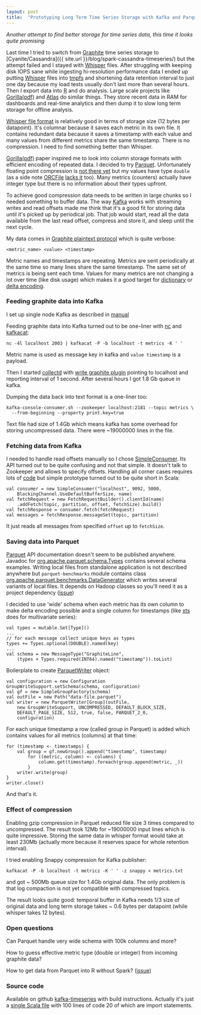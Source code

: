 ```yaml
---
layout: post
title:  "Prototyping Long Term Time Series Storage with Kafka and Parquet"
---
```


_Another attempt to find better storage for time series data, this time it looks quite promising_

Last time I tried to switch from [Graphite](http://graphite.readthedocs.org/en/latest/) time series storage to [Cyanite/Cassandra]({{ site.url }}/blog/spark-cassandra-timeseries/) but the attempt failed and I stayed with [Whisper](http://graphite.readthedocs.org/en/latest/whisper.html) files. After struggling with keeping disk IOPS sane while ingesting hi-resolution performance data I ended up putting [Whisper](http://graphite.readthedocs.org/en/latest/whisper.html) files into [tmpfs](https://en.wikipedia.org/wiki/Tmpfs) and shortening data retention interval to just one day because my load tests usually don't last more than several hours. Then I export data into [R](http://r-project.org/) and do analysis. Large scale projects like [Gorilla(pdf)](http://www.vldb.org/pvldb/vol8/p1816-teller.pdf) and [Atlas](http://techblog.netflix.com/2014/12/introducing-atlas-netflixs-primary.html) do similar things. They store recent data in RAM for dashboards and real-time analytics and then dump it to slow long term storage for offline analysis.

[Whisper file format](http://graphite.readthedocs.org/en/latest/whisper.html#database-format) is relatively good in terms of storage size (12 bytes per datapoint). It's columnar because it saves each metric in its own file. It contains redundant data because it saves a timestamp with each value and many values from different metrics share the same timestamp. There is no compression. I need to find something better than Whisper.

 [Gorilla(pdf)](http://www.vldb.org/pvldb/vol8/p1816-teller.pdf) paper inspired me to look into column storage formats with efficient encoding of repeated data. I decided to try [Parquet](https://parquet.apache.org/). Unfortunately floating point compression is [not there yet](https://github.com/Parquet/parquet-mr/issues/306) but my values have type `double` (as a side note [ORCFile](http://orc.apache.org/) [lacks it](https://issues.apache.org/jira/browse/ORC-15) too). Many metrics (counters) actually have integer type but there is no information about their types upfront.

To achieve good compression data needs to be written in large chunks so I needed something to buffer data. The way [Kafka](http://kafka.apache.org/) works with streaming writes and read offsets made me think that it's a good fit for storing data until it's picked up by periodical job. That job would start, read all the data available from the last read offset, compress and store it, and sleep until the next cycle.

My data comes in [Graphite plaintext protocol](http://graphite.readthedocs.org/en/latest/feeding-carbon.html#the-plaintext-protocol) which is quite verbose:

    <metric_name> <value> <timestamp>

Metric names and timestamps are repeating. Metrics are sent periodically at the same time so many lines share the same timestamp. The same set of metrics is being sent each time. Values for many metrics are not changing a lot over time (like disk usage) which makes it a good target for [dictionary](https://en.wikipedia.org/wiki/Dictionary_coder) or [delta encoding](https://en.wikipedia.org/wiki/Delta_encoding).

### Feeding graphite data into Kafka

I set up single node Kafka as described in [manual](http://kafka.apache.org/documentation.html#quickstart)

Feeding graphite data into Kafka turned out to be one-liner with [nc](http://netcat.sourceforge.net/) and [kafkacat](https://github.com/edenhill/kafkacat):

    nc -4l localhost 2003 | kafkacat -P -b localhost -t metrics -K ' '

Metric name is used as message key in kafka and `value timestamp` is a payload.

Then I started [collectd](https://collectd.org/) with [write graphite plugin](https://collectd.org/wiki/index.php/Plugin:Write_Graphite) pointing to localhost and reporting interval of 1 second. After several hours I got 1.8 Gb queue in kafka.

Dumping the data back into text format is a one-liner too:

    kafka-console-consumer.sh --zookeeper localhost:2181 --topic metrics \
      --from-beginning --property print.key=true

Text file had size of 1.4Gb which means kafka has some overhead for storing uncompressed data. There were ~19000000 lines in the file.

### Fetching data from Kafka

I needed to handle read offsets manually so I chose [SimpleConsumer](http://kafka.apache.org/documentation.html#simpleconsumerapi). Its API turned out to be quite confusing and not that simple. It doesn't talk to Zookeeper and allows to specify offsets. Handling all corner cases requires lots of [code](https://cwiki.apache.org/confluence/display/KAFKA/0.8.0+SimpleConsumer+Example) but simple prototype turned out to be quite short in Scala:

    val consumer = new SimpleConsumer("localhost", 9092, 5000,
        BlockingChannel.UseDefaultBufferSize, name)
    val fetchRequest = new FetchRequestBuilder().clientId(name)
        .addFetch(topic, partition, offset, fetchSize).build()
    val fetchResponse = consumer.fetch(fetchRequest)
    val messages = fetchResponse.messageSet(topic, partition)

It just reads all messages from specified `offset` up to `fetchSize`.

### Saving data into Parquet

[Parquet](https://parquet.apache.org/) API documentation doesn't seem to be published anywhere. Javadoc for [org.apache.parquet.schema.Types](https://github.com/apache/parquet-mr/blob/master/parquet-column/src/main/java/org/apache/parquet/schema/Types.java#L30) contains several schema examples. Writing local files from standalone application is not described anywhere but `parquet-benchmarks` module contains class [org.apache.parquet.benchmarks.DataGenerator](https://github.com/apache/parquet-mr/blob/master/parquet-benchmarks/src/main/java/org/apache/parquet/benchmarks/DataGenerator.java#L68) which writes several variants of local files. It depends on Hadoop classes so you'll need it as a project dependency ([issue](https://github.com/Parquet/parquet-mr/issues/305))

I decided to use 'wide' schema when each metric has its own column to make delta encoding possible and a single column for timestamps (like [xts](https://cran.r-project.org/web/packages/xts/index.html) does for multivariate series):

    val types = mutable.Set[Type]()
    ...
    // for each message collect unique keys as types
    types += Types.optional(DOUBLE).named(key)
    ...
    val schema = new MessageType("GraphiteLine",
        (types + Types.required(INT64).named("timestamp")).toList) 

Boilerplate to create [ParquetWriter](https://github.com/apache/parquet-mr/blob/master/parquet-hadoop/src/main/java/org/apache/parquet/hadoop/ParquetWriter.java) object:

    val configuration = new Configuration
    GroupWriteSupport.setSchema(schema, configuration)
    val gf = new SimpleGroupFactory(schema)
    val outFile = new Path("data-file.parquet")
    val writer = new ParquetWriter[Group](outFile, 
        new GroupWriteSupport, UNCOMPRESSED, DEFAULT_BLOCK_SIZE, 
        DEFAULT_PAGE_SIZE, 512, true, false, PARQUET_2_0, 
        configuration)

For each unique timestamp a row (called group in Parquet) is added which contains values for all metrics (columns) at that time:

    for (timestamp <- timestamps) {
        val group = gf.newGroup().append("timestamp", timestamp)
            for ((metric, column) <- columns) {
                column.get(timestamp).foreach(group.append(metric, _))
            }
        writer.write(group)
    }
    writer.close()

And that's it.

### Effect of compression

Enabling gzip compression in Parquet reduced file size 3 times compared to uncompressed. The result took 12Mb for ~19000000 input lines which is quite impressive. Storing the same data in whisper format would take at least 230Mb (actually more because it reserves space for whole retention interval).

I tried enabling Snappy compression for Kafka publisher:

    kafkacat -P -b localhost -t metricz -K ' ' -z snappy < metrics.txt

and got ~ 500Mb queue size for 1.4Gb original data. The only problem is that log compaction is not yet compatible with compressed topics.

The result looks quite good: temporal buffer in Kafka needs 1/3 size of original data  and long term storage takes ~ 0.6 bytes per datapoint (while whisper takes 12 bytes).

### Open questions

Can Parquet handle very wide schema with 100k columns and more?

How to guess effective metric type (double or integer) from incoming graphite data?

How to get data from Parquet into R without Spark? ([issue](https://github.com/Parquet/parquet-format/issues/72))

### Source code

Available on github [kafka-timeseries](https://github.com/mabrek/kafka-timeseries) with build instructions. Actually it's just a [single Scala file](https://github.com/mabrek/kafka-timeseries/blob/master/src/main/scala/KafkaTimeseries.scala) with 100 lines of code 20 of which are import statements.